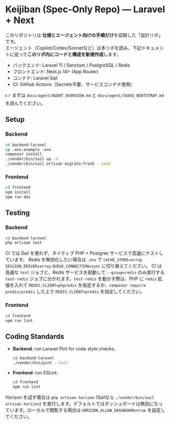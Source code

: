 # Keijiban (Spec-Only Repo) — Laravel + Next

このリポジトリは **仕様とエージェント向けの手順だけ**を収録した「設計リポ」です。  
エージェント（Copilot/Codex/Sonnetなど）は本リポを読み、下記ドキュメントに従って**このリポ内にコードと構成を新規作成**します。

- バックエンド: Laravel 11 / Sanctum / PostgreSQL / Redis
- フロントエンド: Next.js 14+ (App Router)
- コンテナ: Laravel Sail
- CI: GitHub Actions（Secrets不要、サービスコンテナ使用）

👉 まずは `docs/agent/AGENT_OVERVIEW.md` と `docs/agent/TASKS_BOOTSTRAP.md` を読んでください。

## Setup

### Backend
```bash
cd backend-laravel
cp .env.example .env
composer install
./vendor/bin/sail up -d
./vendor/bin/sail artisan migrate:fresh --seed
```

### Frontend
```bash
cd frontend
npm install
npm run dev
```

## Testing

### Backend
```bash
cd backend-laravel
php artisan test
```

CI では Sail を使わず、ネイティブ PHP + Postgres サービスで高速にテストしています。
Redis を無効化したい場合は `.env` で `CACHE_STORE=array` `SESSION_DRIVER=array` `QUEUE_CONNECTION=sync` に切り替えてください。
CI は高速な `test` ジョブと、Redis サービスを起動して `--group=redis` のみ実行する `test-redis` ジョブに分かれます。`test-redis` を動かす際は、PHP に `redis` 拡張を入れて `REDIS_CLIENT=phpredis` を指定するか、`composer require predis/predis` した上で `REDIS_CLIENT=predis` を指定してください。

### Frontend
```bash
cd frontend
npm run lint
```

## Coding Standards

- **Backend**: run Laravel Pint for code style checks.
  ```bash
  cd backend-laravel
  ./vendor/bin/pint --test
  ```
- **Frontend**: run ESLint.
  ```bash
  cd frontend
  npm run lint
  ```

Horizon を試す場合は `php artisan horizon` (Sailなら `./vendor/bin/sail artisan horizon`) を実行します。デフォルトではダッシュボードは無効になっています。ローカルで閲覧する場合は `HORIZON_ALLOW_DASHBOARD=true` を設定してください。
